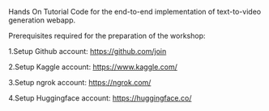 Hands On Tutorial Code for the end-to-end implementation of text-to-video generation webapp.

Prerequisites required for the preparation of the workshop:

1.Setup Github account: https://github.com/join

2.Setup Kaggle account: https://www.kaggle.com/

3.Setup ngrok account: https://ngrok.com/

4.Setup Huggingface account: https://huggingface.co/


